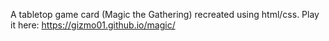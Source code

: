 A tabletop game card (Magic the Gathering) recreated using html/css.
Play it here: https://gizmo01.github.io/magic/

